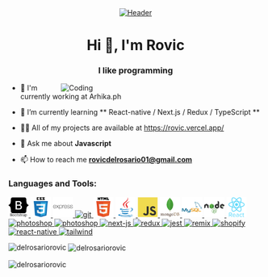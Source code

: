 <div align="center">
  <a href="https://rishavchanda.io">
    <img
      src="https://media.discordapp.net/attachments/861202219927470111/1093046691264999496/coding-freak.gif?width=1020&height=340"
      alt="Header">
  </a>
</div>


<h1 align="center">Hi 👋, I'm Rovic</h1>
<h3 align="center">I like programming</h3>

<img align="right" alt="Coding" width="400"
  src="https://media.giphy.com/media/p4NLw3I4U0idi/giphy.gif">

- 🔭 I'm currently working at Arhika.ph

- 🌱 I’m currently learning ** React-native / Next.js / Redux / TypeScript **

- 👨‍💻 All of my projects are available at https://rovic.vercel.app/

- 💬 Ask me about **Javascript**

- 📫 How to reach me **rovicdelrosario01@gmail.com**

<p align="left">
</p>

<h3 align="left">Languages and Tools:</h3>
<p align="left">
  <a href="https://getbootstrap.com" target="_blank" rel="noreferrer">
    <img
      src="https://raw.githubusercontent.com/devicons/devicon/master/icons/bootstrap/bootstrap-plain-wordmark.svg"
      alt="bootstrap" width="40" height="40" />
  </a>
  <a href="https://www.w3schools.com/css/" target="_blank" rel="noreferrer">
    <img
      src="https://raw.githubusercontent.com/devicons/devicon/master/icons/css3/css3-original-wordmark.svg"
      alt="css3" width="40" height="40" />
  </a>
  <a href="https://expressjs.com" target="_blank" rel="noreferrer">
    <img
      src="https://raw.githubusercontent.com/devicons/devicon/master/icons/express/express-original-wordmark.svg"
      alt="express" width="40" height="40" />
  </a>
  <a href="https://git-scm.com/" target="_blank" rel="noreferrer">
    <img src="https://www.vectorlogo.zone/logos/git-scm/git-scm-icon.svg" alt="git" width="40"
      height="40" />
  </a>
  <a href="https://www.w3.org/html/" target="_blank" rel="noreferrer">
    <img
      src="https://raw.githubusercontent.com/devicons/devicon/master/icons/html5/html5-original-wordmark.svg"
      alt="html5" width="40" height="40" />
  </a>
  <a href="https://www.java.com" target="_blank" rel="noreferrer">
    <img
      src="https://raw.githubusercontent.com/devicons/devicon/master/icons/java/java-original.svg"
      alt="java" width="40" height="40" />
  </a>
  <a href="https://developer.mozilla.org/en-US/docs/Web/JavaScript" target="_blank" rel="noreferrer">
    <img
      src="https://raw.githubusercontent.com/devicons/devicon/master/icons/javascript/javascript-original.svg"
      alt="javascript" width="40" height="40" />
  </a>
  <a href="https://www.mongodb.com/" target="_blank" rel="noreferrer">
    <img
      src="https://raw.githubusercontent.com/devicons/devicon/master/icons/mongodb/mongodb-original-wordmark.svg"
      alt="mongodb" width="40" height="40" />
  </a>
  <a href="https://www.mysql.com/" target="_blank" rel="noreferrer">
    <img
      src="https://raw.githubusercontent.com/devicons/devicon/master/icons/mysql/mysql-original-wordmark.svg"
      alt="mysql" width="40" height="40" />
  </a>
  <a href="https://nodejs.org" target="_blank" rel="noreferrer">
    <img
      src="https://raw.githubusercontent.com/devicons/devicon/master/icons/nodejs/nodejs-original-wordmark.svg"
      alt="nodejs" width="40" height="40" />
  </a>
  <a href="https://reactjs.org/" target="_blank" rel="noreferrer">
    <img
      src="https://raw.githubusercontent.com/devicons/devicon/master/icons/react/react-original-wordmark.svg"
      alt="react" width="40" height="40" />
  </a>
  <a
    href="https://www.adobe.com/products/photoshop/landpa.html?sdid=KKQIN&mv=search&kw=photoshop&s_kwcid=AL!3085!10!79165036321364!79165251442725&ef_id=69822d1df5191448da494930ffd7bb7d:G:s&mv=search"
    target="_blank" rel="noreferrer">
    <img src="https://cdn.freebiesupply.com/logos/large/2x/photoshop-cc-logo-png-transparent.png"
      alt="photoshop" width="40" height="40" />
  </a>
  <a href="https://www.typescriptlang.org/" target="_blank" rel="noreferrer">
    <img src="https://cdn-icons-png.flaticon.com/512/5968/5968381.png" alt="photoshop" width="40"
      height="40" />
  </a>
  <a href="https://nextjs.org/" target="_blank" rel="noreferrer">
    <img src="https://seekicon.com/free-icon-download/next-js_1.svg" alt="next-js" width="40"
      height="40" />
  </a>
  <a href="https://redux.js.org/" target="_blank" rel="noreferrer">
    <img src="https://logodix.com/logo/2074049.png" alt="redux" width="40"
      height="40" />
  </a>
  <a href="https://jestjs.io/" target="_blank" rel="noreferrer">
    <img src="https://cdn.freebiesupply.com/logos/large/2x/jest-logo-png-transparent.png" alt="jest"
      width="40"
      height="40" />
  </a>
  <a href="https://remix.run/" target="_blank" rel="noreferrer">
    <img src="https://tse2.mm.bing.net/th?id=OIP.T9PUDZ_Bv5Ww07LhmWn-RAAAAA&pid=Api&P=0&h=220"
      alt="remix" width="40"
      height="40" />
  </a>
  <a href="https://www.shopify.com/" target="_blank" rel="noreferrer">
    <img src="https://logos-world.net/wp-content/uploads/2020/11/Shopify-Emblem.png" alt="shopify"
      width="40"
      height="40" />
  </a>
  <a href="https://reactnative.dev/" target="_blank" rel="noreferrer">
    <img src="https://www.onu.ro/wp/wp-content/uploads/2020/03/react-native-logo-768x890.png" alt="react-native"
      width="40"
      height="40" />
  </a>
  <a href="https://tailwindcss.com/" target="_blank" rel="noreferrer">
    <img src="https://upload.wikimedia.org/wikipedia/commons/thumb/d/d5/Tailwind_CSS_Logo.svg/1024px-Tailwind_CSS_Logo.svg.png?20230715030042" alt="tailwind"
      width="40"
      height="40" />
  </a>

</p>

<p>
  <img align="left"
    src="https://github-readme-stats.vercel.app/api/top-langs?username=delrosariorovic&show_icons=true&locale=en&layout=compact"
    alt="delrosariorovic" />
</p>

<p>&nbsp;<img align="center"
    src="https://github-readme-stats.vercel.app/api?username=delrosariorovic&show_icons=true&locale=en"
    alt="delrosariorovic" /></p>

<img align="center" src="https://github-readme-streak-stats.herokuapp.com/?user=delrosariorovic&"
  alt="delrosariorovic" />
